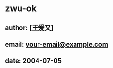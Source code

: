 # zwu-ok
author: [王爰又]
---


email: [your-email@example.com](mailto:your-email@example.com)
---


date: 2004-07-05
---
